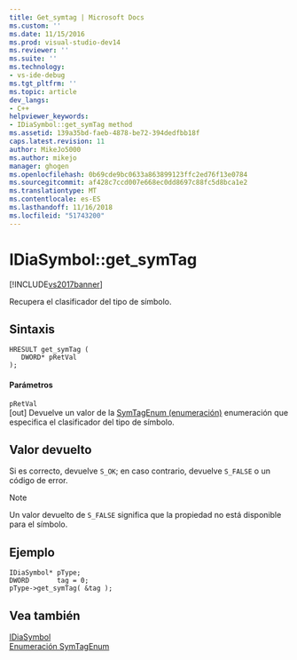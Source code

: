 ```yaml
---
title: Get_symtag | Microsoft Docs
ms.custom: ''
ms.date: 11/15/2016
ms.prod: visual-studio-dev14
ms.reviewer: ''
ms.suite: ''
ms.technology:
- vs-ide-debug
ms.tgt_pltfrm: ''
ms.topic: article
dev_langs:
- C++
helpviewer_keywords:
- IDiaSymbol::get_symTag method
ms.assetid: 139a35bd-faeb-4878-be72-394dedfbb18f
caps.latest.revision: 11
author: MikeJo5000
ms.author: mikejo
manager: ghogen
ms.openlocfilehash: 0b69cde9bc0633a863899123ffc2ed76f13e0784
ms.sourcegitcommit: af428c7ccd007e668ec0dd8697c88fc5d8bca1e2
ms.translationtype: MT
ms.contentlocale: es-ES
ms.lasthandoff: 11/16/2018
ms.locfileid: "51743200"
---
```

# <a name="idiasymbolgetsymtag"></a>IDiaSymbol::get_symTag
[!INCLUDE[vs2017banner](../../includes/vs2017banner.md)]

Recupera el clasificador del tipo de símbolo.  
  
## <a name="syntax"></a>Sintaxis  
  
```cpp#  
HRESULT get_symTag (   
   DWORD* pRetVal  
);  
```  
  
#### <a name="parameters"></a>Parámetros  
 `pRetVal`  
 [out] Devuelve un valor de la [SymTagEnum (enumeración)](../../debugger/debug-interface-access/symtagenum.md) enumeración que especifica el clasificador del tipo de símbolo.  
  
## <a name="return-value"></a>Valor devuelto  
 Si es correcto, devuelve `S_OK`; en caso contrario, devuelve `S_FALSE` o un código de error.  
  
> [!NOTE]
>  Un valor devuelto de `S_FALSE` significa que la propiedad no está disponible para el símbolo.  
  
## <a name="example"></a>Ejemplo  
  
```cpp#  
IDiaSymbol* pType;  
DWORD       tag = 0;  
pType->get_symTag( &tag );  
```  
  
## <a name="see-also"></a>Vea también  
 [IDiaSymbol](../../debugger/debug-interface-access/idiasymbol.md)   
 [Enumeración SymTagEnum](../../debugger/debug-interface-access/symtagenum.md)



